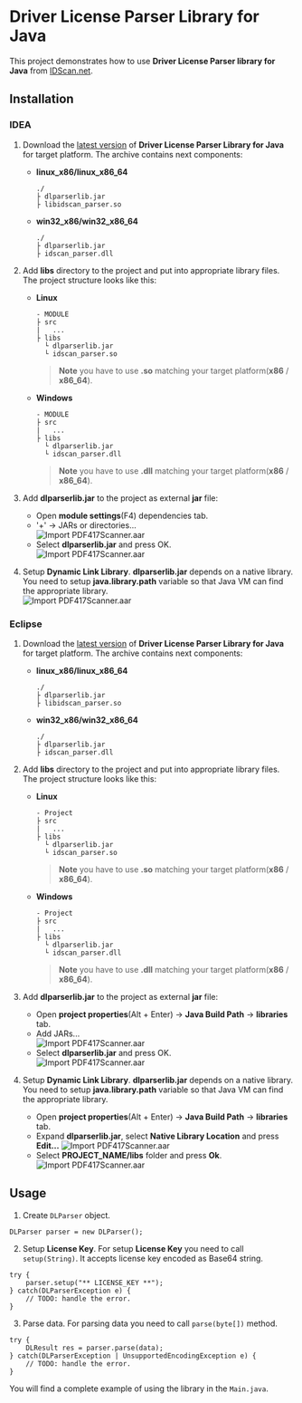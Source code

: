 
# Driver License Parser Library for Java
This project demonstrates how to use **Driver License Parser library for Java** from [IDScan.net](https://idscan.net/).

## Installation

### IDEA

1. Download the [latest version](https://idscan.net/solutions/enterprise/id-parsing-sdk/) of **Driver License Parser Library for Java** for target platform. The archive contains next components:
    + **linux_x86/linux_x86_64**  
        ```
        ./
        ├ dlparserlib.jar
        ├ libidscan_parser.so
        ```
    + **win32_x86/win32_x86_64**  
        ```
        ./
        ├ dlparserlib.jar
        ├ idscan_parser.dll
        ```

2. Add **libs** directory to the project and put into appropriate library files. The project structure looks like this:
    + **Linux**  
        ```
        - MODULE
        ├ src
        |   ...
        ├ libs  
          └ dlparserlib.jar
          └ idscan_parser.so
        ```  
        > **Note** you have to use **.so** matching your target platform(**x86** / **x86_64**).
    + **Windows**  
        ```
        - MODULE
        ├ src
        |   ...
        ├ libs  
          └ dlparserlib.jar
          └ idscan_parser.dll
        ```  
        > **Note** you have to use **.dll** matching your target platform(**x86** / **x86_64**).

3. Add **dlparserlib.jar** to the project as external **jar** file:
    + Open **module settings**(F4) dependencies tab.
    + '+' → JARs or directories...  
        ![Import PDF417Scanner.aar](images/idea_add_jar.png)
    + Select **dlparserlib.jar** and press OK.  
        ![Import PDF417Scanner.aar](images/idea_select_jar.png)

4. Setup **Dynamic Link Library**. **dlparserlib.jar** depends on a native library. You need to setup **java.library.path** variable so that Java VM can find the appropriate library.  
    ![Import PDF417Scanner.aar](images/idea_setup_so.png)

### Eclipse

1. Download the [latest version](https://idscan.net/solutions/enterprise/id-parsing-sdk/) of **Driver License Parser Library for Java** for target platform. The archive contains next components:
    + **linux_x86/linux_x86_64**  
        ```
        ./
        ├ dlparserlib.jar
        ├ libidscan_parser.so
        ```
    + **win32_x86/win32_x86_64**  
        ```
        ./
        ├ dlparserlib.jar
        ├ idscan_parser.dll
        ```

2. Add **libs** directory to the project and put into appropriate library files. The project structure looks like this:
    + **Linux**  
        ```
        - Project
        ├ src
        |   ...
        ├ libs  
          └ dlparserlib.jar
          └ idscan_parser.so
        ```  
        > **Note** you have to use **.so** matching your target platform(**x86** / **x86_64**).
    + **Windows**  
        ```
        - Project
        ├ src
        |   ...
        ├ libs  
          └ dlparserlib.jar
          └ idscan_parser.dll
        ```  
        > **Note** you have to use **.dll** matching your target platform(**x86** / **x86_64**).

3. Add **dlparserlib.jar** to the project as external **jar** file:
    + Open **project properties**(Alt + Enter) → **Java Build Path** → **libraries** tab.
    + Add JARs...  
        ![Import PDF417Scanner.aar](images/eclipse_add_jar.png)
    + Select **dlparserlib.jar** and press OK.  
        ![Import PDF417Scanner.aar](images/eclipse_select_jar.png)

4. Setup **Dynamic Link Library**. **dlparserlib.jar** depends on a native library. You need to setup **java.library.path** variable so that Java VM can find the appropriate library.
    + Open **project properties**(Alt + Enter) → **Java Build Path** → **libraries** tab.
    + Expand **dlparserlib.jar**, select **Native Library Location** and press **Edit...**
    ![Import PDF417Scanner.aar](images/eclipse_setup_so_1.png)  
    + Select **PROJECT_NAME/libs** folder and press **Ok**.  
    ![Import PDF417Scanner.aar](images/eclipse_setup_so_2.png)

## Usage

1. Create ```DLParser``` object.  
```
DLParser parser = new DLParser();
```

2. Setup **License Key**. For setup **License Key** you need to call ```setup(String)```. It accepts license key encoded as Base64 string.  
```
try {
    parser.setup("** LICENSE_KEY **");
} catch(DLParserException e) {
    // TODO: handle the error.
}
```

3. Parse data. For parsing data you need to call ```parse(byte[])``` method.  
```
try {
    DLResult res = parser.parse(data);
} catch(DLParserException | UnsupportedEncodingException e) {
    // TODO: handle the error.
}
```

You will find a complete example of using the library in the ```Main.java```.
